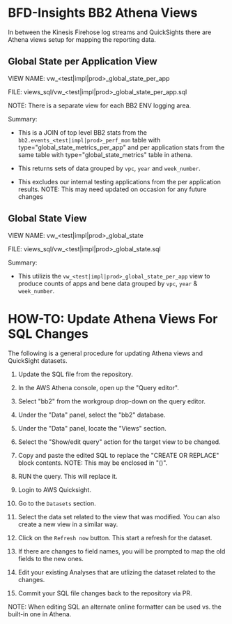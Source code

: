 # BFD-Insights BB2 Athena Views

In between the Kinesis Firehose log streams and QuickSights there are Athena views setup for mapping the reporting data.


## Global State per Application View

VIEW NAME:  vw_<test|impl|prod>_global_state_per_app

FILE:  views_sql/vw_<test|impl|prod>_global_state_per_app.sql

NOTE: There is a separate view for each BB2 ENV logging area.

Summary:

* This is a JOIN of top level BB2 stats from the `bb2.events_<test|impl|prod>_perf_mon` table with type="global_state_metrics_per_app" and per application stats from the same table with type="global_state_metrics" table in athena.

* This returns sets of data grouped by `vpc`, `year` and `week_number`.

* This excludes our internal testing applications from the per application results. NOTE: This may need updated on occasion for any future changes


## Global State View

VIEW NAME:  vw_<test|impl|prod>_global_state

FILE:  views_sql/vw_<test|impl|prod>_global_state.sql

Summary:

* This utilizis the `vw_<test|impl|prod>_global_state_per_app` view to produce counts of apps and bene data grouped by `vpc`, `year` & `week_number`.


# HOW-TO:  Update Athena Views For SQL Changes

The following is a general procedure for updating Athena views and QuickSight datasets.

1. Update the SQL file from the repository.

2. In the AWS Athena console, open up the "Query editor".

3. Select "bb2" from the workgroup drop-down on the query editor.

4. Under the "Data" panel, select the "bb2" database.

5. Under the "Data" panel, locate the "Views" section.

6. Select the "Show/edit query" action for the target view to be changed.

7. Copy and paste the edited SQL to replace the "CREATE OR REPLACE" block contents. NOTE: This may be enclosed in "()". 

8. RUN the query. This will replace it.

9. Login to AWS Quicksight.

10. Go to the `Datasets` section.

11. Select the data set related to the view that was modified. You can also create a new view in a similar way.

12. Click on the `Refresh now` button. This start a refresh for the dataset.

13. If there are changes to field names, you will be prompted to map the old fields to the new ones.

14. Edit your existing Analyses that are utlizing the dataset related to the changes.

15. Commit your SQL file changes back to the repository via PR.

NOTE: When editing SQL an alternate online formatter can be used vs. the built-in one in Athena.

